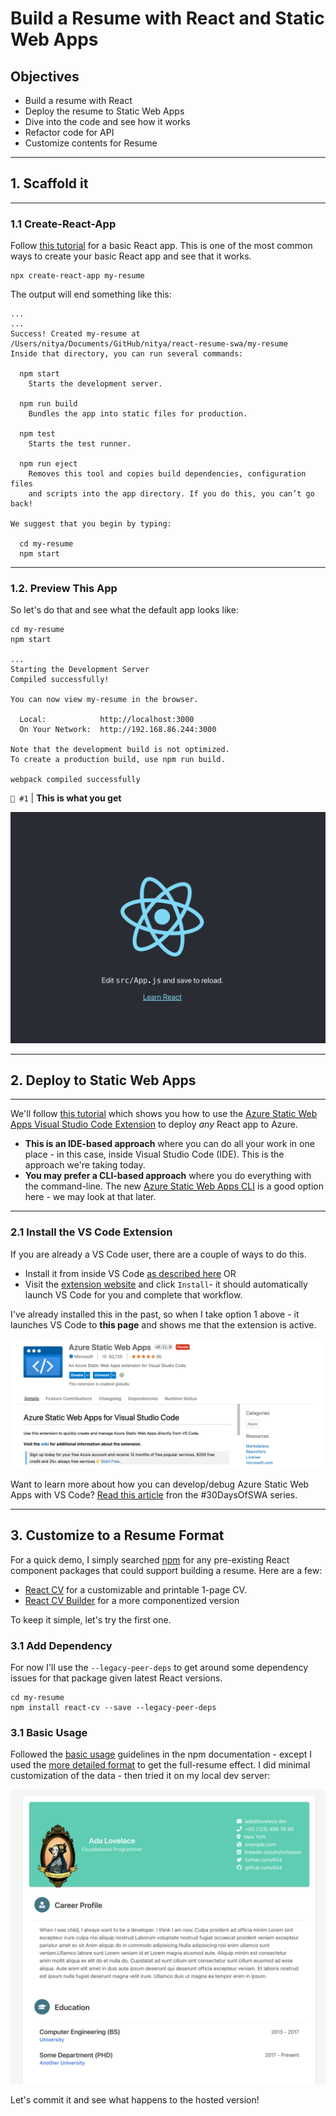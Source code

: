 # Build a Resume with React and Static Web Apps

## Objectives

 * Build a resume with React
 * Deploy the resume to Static Web Apps
 * Dive into the code and see how it works
 * Refactor code for API
 * Customize contents for Resume

---

## 1. Scaffold it
---

### 1.1 Create-React-App

Follow [this tutorial](https://create-react-app.dev/docs/getting-started) for a basic React app. This is one of the most common ways to create your basic React app and see that it works.

```
npx create-react-app my-resume
```

The output will end something like this:

```
...
...
Success! Created my-resume at /Users/nitya/Documents/GitHub/nitya/react-resume-swa/my-resume
Inside that directory, you can run several commands:

  npm start
    Starts the development server.

  npm run build
    Bundles the app into static files for production.

  npm test
    Starts the test runner.

  npm run eject
    Removes this tool and copies build dependencies, configuration files
    and scripts into the app directory. If you do this, you can’t go back!

We suggest that you begin by typing:

  cd my-resume
  npm start
```

---

### 1.2. Preview This App

So let's do that and see what the default app looks like:

```
cd my-resume
npm start

...
Starting the Development Server
Compiled successfully!

You can now view my-resume in the browser.

  Local:            http://localhost:3000
  On Your Network:  http://192.168.86.244:3000

Note that the development build is not optimized.
To create a production build, use npm run build.

webpack compiled successfully
```

`🏁 #1` | **This is what you get**

![](./img/01-init-preview.png)


---

## 2. Deploy to Static Web Apps

---

We'll follow [this tutorial](https://docs.microsoft.com/en-us/azure/static-web-apps/getting-started?tabs=react) which shows you how to use the [Azure Static Web Apps Visual Studio Code Extension](https://marketplace.visualstudio.com/items?itemName=ms-azuretools.vscode-azurestaticwebapps) to deploy _any_ React app to Azure. 

 * **This is an IDE-based approach** where you can do all your work in one place - in this case, inside Visual Studio Code (IDE). This is the approach we're taking today.
 * **You may prefer a CLI-based approach** where you do everything with the command-line. The new [Azure Static Web Apps CLI](aka.ms/swa/cli-local-development) is a good option here - we may look at that later.

---

### 2.1 Install the VS Code Extension

If you are already a VS Code user, there are a couple of ways to do this. 

 * Install it from inside VS Code [as described here](https://docs.microsoft.com/en-us/azure/static-web-apps/getting-started?tabs=react#install-azure-static-web-apps-extension) OR
 * Visit the [extension website](https://marketplace.visualstudio.com/items?itemName=ms-azuretools.vscode-azurestaticwebapps) and click `Install`- it should automatically launch VS Code for you and complete that workflow.

I've already installed this in the past, so when I take option 1 above - it launches VS Code to **this page** and shows me that the extension is active.

![](./img/02-install-extension.png)

Want to learn more about how you can develop/debug Azure Static Web Apps with VS Code? [Read this article](https://www.azurestaticwebapps.dev/blog/devtools-vscode) fron the #30DaysOfSWA series.

---

## 3. Customize to a Resume Format

For a quick demo, I simply searched [npm](https://www.npmjs.com/) for any pre-existing React component packages that could support building a resume. Here are a few:
 * [React CV](https://www.npmjs.com/package/mark-react-cv) for a customizable and printable 1-page CV.
 * [React CV Builder](https://www.npmjs.com/package/react-cv-builder) for a more componentized version

To keep it simple, let's try the first one.

### 3.1 Add Dependency

For now I'll use the `--legacy-peer-deps` to get around some dependency issues for that package given latest React versions.


```
cd my-resume
npm install react-cv --save --legacy-peer-deps
```

### 3.1 Basic Usage

Followed the [basic usage](https://www.npmjs.com/package/mark-react-cv) guidelines in the npm documentation - except I used the [more detailed format](https://github.com/sbayd/react-cv/blob/master/example/src/data.js) to get the full-resume effect. I did minimal customization of the data - then tried it on my local dev server:


![](./img/03-ada-resume.png)

Let's commit it and see what happens to the hosted version!

